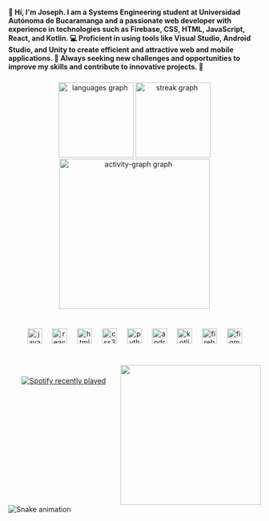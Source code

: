 <h4 align="left">👋 Hi, I'm Joseph. I am a Systems Engineering student at Universidad Autónoma de Bucaramanga and a passionate web developer with experience in technologies such as Firebase, CSS, HTML, JavaScript, React, and Kotlin. 💻 Proficient in using tools like Visual Studio, Android Studio, and Unity to create efficient and attractive web and mobile applications. 🚀 Always seeking new challenges and opportunities to improve my skills and contribute to innovative projects. 🌟</h4>

###

<div align="center">
  <img src="https://github-readme-stats.vercel.app/api/top-langs?username=jpalomino502&locale=en&hide_title=false&layout=compact&card_width=320&langs_count=5&theme=dracula&hide_border=false&order=2" height="150" alt="languages graph"  />
  <img src="https://streak-stats.demolab.com?user=jpalomino502&locale=en&mode=daily&theme=dracula&hide_border=false&border_radius=5&order=3" height="150" alt="streak graph"  />
  <img src="https://github-readme-activity-graph.vercel.app/graph?username=jpalomino502&radius=16&theme=react&area=true&order=5" height="300" alt="activity-graph graph"  />
</div>

###

<br clear="both">

<div align="center">
  <img src="https://cdn.jsdelivr.net/gh/devicons/devicon/icons/javascript/javascript-original.svg" height="30" alt="javascript logo"  />
  <img width="12" />
  <img src="https://cdn.jsdelivr.net/gh/devicons/devicon/icons/react/react-original.svg" height="30" alt="react logo"  />
  <img width="12" />
  <img src="https://cdn.jsdelivr.net/gh/devicons/devicon/icons/html5/html5-original.svg" height="30" alt="html5 logo"  />
  <img width="12" />
  <img src="https://cdn.jsdelivr.net/gh/devicons/devicon/icons/css3/css3-original.svg" height="30" alt="css3 logo"  />
  <img width="12" />
  <img src="https://cdn.jsdelivr.net/gh/devicons/devicon/icons/python/python-original.svg" height="30" alt="python logo"  />
  <img width="12" />
  <img src="https://cdn.jsdelivr.net/gh/devicons/devicon/icons/androidstudio/androidstudio-original.svg" height="30" alt="androidstudio logo"  />
  <img width="12" />
  <img src="https://cdn.jsdelivr.net/gh/devicons/devicon/icons/kotlin/kotlin-original.svg" height="30" alt="kotlin logo"  />
  <img width="12" />
  <img src="https://cdn.jsdelivr.net/gh/devicons/devicon/icons/firebase/firebase-plain.svg" height="30" alt="firebase logo"  />
  <img width="12" />
  <img src="https://cdn.jsdelivr.net/gh/devicons/devicon/icons/figma/figma-original.svg" height="30" alt="figma logo"  />
</div>

###

<br clear="both">

<img align="right" height="280" src="https://www.icegif.com/wp-content/uploads/2022/07/icegif-1275.gif"  />

###

<div align="center">
  <a href="https://open.spotify.com/user/31iozmtsvqf5hqswymg3ncg2pzqy">
    <img src="https://spotify-recently-played-readme.vercel.app/api?user=31iozmtsvqf5hqswymg3ncg2pzqy&count=5&unique=true" alt="Spotify recently played"  />
  </a>
</div>

###

<br clear="both">

<img src="https://raw.githubusercontent.com/jpalomino502/jpalomino502/output/snake.svg" alt="Snake animation" />

###
